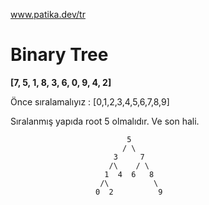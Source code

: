 
www.patika.dev/tr
# Binary Tree

**[7, 5, 1, 8, 3, 6, 0, 9, 4, 2]**

Önce sıralamalıyız : [0,1,2,3,4,5,6,7,8,9]

Sıralanmış yapıda root 5 olmalıdır. Ve son hali.

                              5
                             / \
                           3     7
                          /\    / \ 
                         1  4  6   8
                        /\          \
                       0  2          9
